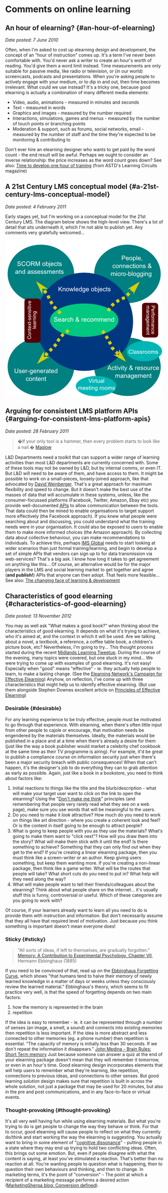 # Comments on online learning

## An hour of elearning? {#an-hour-of-elearning}

_Date posted: 7 June 2010_

Often, when I'm asked to cost up elearning design and development, the concept of an "hour of instruction" comes up. It's a term I've never been comfortable with. You'd never ask a writer to create an hour's worth of reading. You'd give them a word limit instead. Time measurements are only suitable for passive media, like radio or television, or (in our world) screencasts, podcasts and presentations. When you're asking people to actively engage with your medium, or to dip in and out, then time becomes irrelevant. What could we use instead? It's a tricky one, because good elearning is actually a combination of many different media elements:

*   Video, audio, animations - measured in minutes and seconds
*   Text - measured in words
*   Graphics and images - measured by the number required
*   Interactions, simulations, games and menus - measured by the number of touch points or branching points
*   Moderation & support, such as forums, social networks, email - measured by the number of staff and the time they're expected to be monitoring & contributing to

Don't ever hire an elearning designer who wants to get paid by the word count - the end result will be awful. Perhaps we ought to consider an inverse relationship: the price increases as the word count goes down? See also: [Time to develop one hour of training](http://www.astd.org/LC/2009/0809_kapp.htm) (from ASTD's Learning Circuits magazine)

## A 21st Century LMS conceptual model {#a-21st-century-lms-conceptual-model}

_Date posted: 4 February 2011_

Early stages yet, but I'm working on a conceptual model for the 21st Century LMS. The diagram below shows the high-level view. There's a lot of detail that sits underneath it, which I'm not able to publish yet. Any comments very gratefully welcomed...

[![21st Century LMS Conceptual Model](assets/new_lms_conceptual_model.png)](assets/new_lms_conceptual_model.png)

## Arguing for consistent LMS platform APIs {#arguing-for-consistent-lms-platform-apis}

_Date posted: 28 February 2011_

> �If your only tool is a hammer, then every problem starts to look like a nail.� [Maslow](http://www.brainyquote.com/quotes/quotes/a/abrahammas126079.html)

L&D Departments need a toolkit that can support a wider range of learning activities than most L&D departments are currently concerned with. Some of these tools may not be owned by L&D, but by internal comms, or even IT. But L&D will need to be aware of them, and have access to them. It might be possible to work on a small-pieces, loosely-joined approach, like that advocated by [David Weinberger](http://www.smallpieces.com/). That's a great approach for maximum flexibility and speed to change. But it doesn't make the best use of the masses of data that will accumulate in these systems, unless, like the consumer-focussed platforms (Facebook, Twitter, Amazon, Ebay etc) you provide well-documented [APIs](http://en.wikipedia.org/wiki/Application_programming_interface) to allow communication between the tools. That data could then be mined to enable organisations to target support more effectively (the Facebook approach). If you knew what people were searching about and discussing, you could understand what the training needs were in your organisation. It could also be exposed to users to enable them to make more informed choices (the Amazon approach). By collecting data about collective behaviour, you can make recommendations to individuals. To achieve this, perhaps [IMS Global](http://www.imsglobal.org/) needs to start looking at wider scenarios than just formal training/learning, and begin to develop a set of simple APIs that vendors can sign up to for data transmission via web-services? That's a big ask. I know how long it takes to get agreement on anything like this... Of course, an alternative would be for the major players in the LMS and social learning market to get together and agree (**and publish!**) APIs that anyone can then adopt. That feels more feasible... See also: [The changing face of learning & development](http://www.learningconversations.co.uk/main/index.php/2011/02/23/the-changing-face-of-learning?blog=5)

## Characteristics of good elearning {#characteristics-of-good-elearning}

_Date posted: 13 November 2012_

You may as well ask "What makes a good book?" when thinking about the characteristics of good elearning. It depends on what it's trying to achieve, who it's aimed at, and the context in which it will be used. Are we talking about a novel, a textbook, a reference, a coffee table book, a children's picture book, etc? Nevertheless, I'm going to try... This thought process started during the recent [Midlands Learning Tweetup](http://www.learningconversations.co.uk/main/index.php/2012/11/05/midlands-learning-tweetup). During the course of the evening, many topics were covered, but one stuck in my mind... We were trying to come up with examples of good elearning. It's not easy! Especially when "good" means "effective" - ie. they actually help people to learn, to make a lasting change. (See the [Elearning Network's Campaign for Effective Elearning](http://www.elearningnetwork.org/content/campaign-effective-elearning)) Anyhow, on reflection, I've come up with three characteristics that might help us to identify effective elearning. (But use them alongside Stephen Downes excellent article on [Principles of Effective Elearning](http://www.downes.ca/post/13))

### Desirable {#desirable}

For any learning experience to be truly effective, people must be motivated to go through that experience. With elearning, when there's often little input from other people to cajole or encourage, that motivation needs be engendered by the materials themselves. Ideally, the materials would be published in a place and at a time when there's already a desire for them (just like the way a book publisher would market a celebrity chef cookbook at the same time as their TV programme is airing). For example, it'd be great to publish a compliance course on information security just when there's been a major security breach with public consequences! When that can't happen, it's the designer's job to do everything they can to grab attention as early as possible. Again, just like a book in a bookstore, you need to think about factors like:

1.  Initial reactions to things like the title and the blurb/description - what will make your target user want to click on the link to open the elearning? Using the "[Don't make me think](http://www.amazon.co.uk/Dont-Make-Me-Think-Usability/dp/0321344758)" principles (and remembering that people very rarely read what they see on a web page), make sure you use words that will be meaningful to the users.
2.  Do you need to make it _look_ attractive? How much do you need to work on things like art direction - where you create a coherent look and feel? Or is the content in itself going to be enough to attract people?
3.  What is going to keep people with you as they use the materials? What's going to make them want to "click next"? How will you draw them into the story? What will make them stick with it until the end? Is there something to achieve? Something that they can only find out when they get to the end? If you're creating a linear elearning package, then you must think like a screen-writer or an author. Keep giving users something, but keep them wanting more. If you're creating a non-linear package, then think like a game writer. What will be the routes that people will take? What short cuts do you need to put in? What help will they need along the way?
4.  What will make people want to tell their friends/colleagues about the elearning? Think about what people share on the internet... it's usually stuff this is funny, controversial or useful. Which of these categories are you going to work with?

Of course, if your learners already want to learn all you need to do is provide them with instruction and information. But don't necessarily assume that they all have that required level of motivation. Just because _you_ think something is important doesn't mean everyone does!

### Sticky {#sticky}

> "All sorts of ideas, if left to themselves, are gradually forgotten." [Memory: A Contribution to Experimental Psychology, Chapter VII](http://psychclassics.yorku.ca/Ebbinghaus/memory7.htm), Hermann Ebbinghaus (1885)

If you need to be convinced of that, read up on the [Ebbinghaus Forgetting Curve](http://en.wikipedia.org/wiki/Forgetting_curve), which shows "that humans tend to halve their memory of newly learned knowledge in a matter of days or weeks unless they consciously review the learned material." Ebbinghaus's theory, which seems to fit practice very well, is that the speed of forgetting depends on two main factors:

1.  how the memory is represented in the brain
2.  repetition

If the idea is easy to remember - ie. it can be represented through a number of senses (an image, a smell, a sound) and connects into existing memories then repetition is less important. If the idea is more abstract and less connected to other memories (eg. a phone number) then repetition is essential. "The capacity of memory is initially less than 30 seconds. If we don't repeat the information it disappears." [John Medina - Brain Rules: Short Term memory](http://www.brainrules.net/short-term-memory) Just because someone can answer a quiz at the end of your elearning package doesn't mean that they will remember it tomorrow, or even in an hour's time. Good elearning design incorporates elements that will help users to remember what they're learning, like repetition, connections to previous ideas, and connections to other senses. But good learning _solution_ design makes sure that repetition is built in across the whole solution, not just a package that may be used for 20 minutes, but also in the pre and post communications, and in any face-to-face or virtual events.

### Thought-provoking {#thought-provoking}

It's all very well having fun while using elearning materials. But what you're trying to do is get people to change the way they behave or think. For that to occur, good elearning will cause people to reflect on what they currently do/think and start working the way the elearning is suggesting. You actually want to bring in some element of "[cognitive dissonance](http://en.wikipedia.org/wiki/Cognitive_dissonance)" - putting people in a state where they may end up trying to hold two conflicting ideas. Often, this brings out some emotion. But, even if people disagree with what the content is saying, at least you've stimulated a reaction. That's better than no reaction at all. You're wanting people to question what is happening, then to question their own behaviours and thinking, and then to change. In marketing terms, it's the point of "conversion" - The point at which a recipient of a marketing message performs a desired action ([MarketingSherpa blog: Conversion defined](http://sherpablog.marketingsherpa.com/marketing/conversion-defined/)).